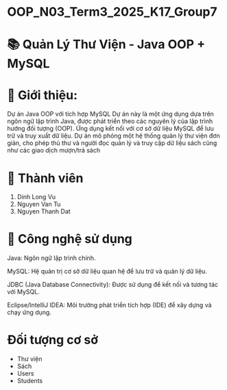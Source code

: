 # OOP_N03_Term3_2025_K17_Group7
# 📚 Quản Lý Thư Viện - Java OOP + MySQL
# 📌 Giới thiệu:

Dự án Java OOP với tích hợp MySQL
Dự án này là một ứng dụng dựa trên ngôn ngữ lập trình Java, được phát triển theo các nguyên lý của lập trình hướng đối tượng (OOP). Ứng dụng kết nối với cơ sở dữ liệu MySQL để lưu trữ và truy xuất dữ liệu. Dự án mô phỏng một hệ thống quản lý thư viện đơn giản, cho phép thủ thư và người đọc quản lý và truy cập dữ liệu sách cũng như các giao dịch mượn/trả sách
# 👥 Thành viên
1. Dinh Long Vu
2. Nguyen Van Tu
3. Nguyen Thanh Dat

# 🧰 Công nghệ sử dụng
Java: Ngôn ngữ lập trình chính.

MySQL: Hệ quản trị cơ sở dữ liệu quan hệ để lưu trữ và quản lý dữ liệu.

JDBC (Java Database Connectivity): Được sử dụng để kết nối và tương tác với MySQL.

Eclipse/IntelliJ IDEA: Môi trường phát triển tích hợp (IDE) để xây dựng và chạy ứng dụng.

# Đối tượng cơ sở
- Thư viện
- Sách
- Users
- Students
